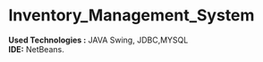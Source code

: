 # Inventory_Management_System
<b>Used Technologies :</b> JAVA Swing, JDBC,MYSQL</br> 
<b>IDE:</b> NetBeans.
